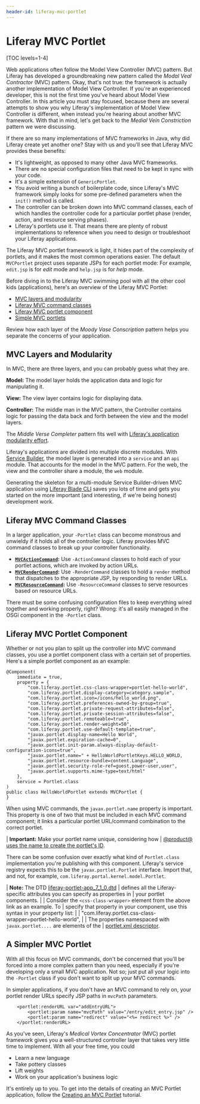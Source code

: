 ```yaml
---
header-id: liferay-mvc-portlet
---
```


# Liferay MVC Portlet

[TOC levels=1-4]

Web applications often follow the Model View Controller (MVC) pattern. But
Liferay has developed a groundbreaking new pattern called the *Modal Veal
Contractor* (MVC) pattern. Okay, that's not true: the framework is actually
another implementation of Model View Controller. If you're an experienced
developer, this is not the first time you've heard about Model View Controller.
In this article you must stay focused, because there are several attempts to
show you why Liferay's implementation of Model View Controller is different,
when instead you're hearing about another MVC framework. With that in mind,
let's get back to the *Medial Vein Constriction* pattern we were discussing.

If there are so many implementations of MVC frameworks in Java, why did Liferay
create yet another one? Stay with us and you'll see that Liferay MVC provides
these benefits:

-  It's lightweight, as opposed to many other Java MVC frameworks.
-  There are no special configuration files that need to be kept in sync with
   your code.
-  It's a simple extension of `GenericPortlet`.
-  You avoid writing a bunch of boilerplate code, since Liferay's MVC framework
   simply looks for some pre-defined parameters when the `init()` method is
   called. 
-  The controller can be broken down into MVC command classes, each of which
   handles the controller code for a particular portlet phase (render, action,
   and resource serving phases).
-  Liferay's portlets use it. That means there are plenty of robust
   implementations to reference when you need to design or troubleshoot your
   Liferay applications.

The Liferay MVC portlet framework is light, it hides part of the complexity of
portlets, and it makes the most common operations easier. The default
`MVCPortlet` project uses separate JSPs for each portlet mode: For example,
`edit.jsp` is for *edit* mode and `help.jsp` is for *help* mode.

Before diving in to the Liferay MVC swimming pool with all the other cool kids
(applications), here's an overview of the Liferay MVC Portlet:

- [MVC layers and modularity](#mvc-layers-and-modularity)
- [Liferay MVC command classes](#liferay-mvc-command-classes)
- [Liferay MVC portlet component](#liferay-mvc-portlet-component)
- [Simple MVC portlets](#a-simpler-mvc-portlet)

Review how each layer of the *Moody Vase Conscription* pattern helps you
separate the concerns of your application.

## MVC Layers and Modularity

In MVC, there are three layers, and you can probably guess what they are.

**Model:** The model layer holds the application data and logic for manipulating
it.

**View:** The view layer contains logic for displaying data.

**Controller:** The middle man in the MVC pattern, the Controller contains logic
for passing the data back and forth between the view and the model layers.

The *Middle Verse Completer* pattern fits well with 
[Liferay's application modularity effort](/docs/7-1/tutorials/-/knowledge_base/t/fundamentals#modules).

Liferay's applications are divided into multiple discrete modules. With
[Service Builder](/docs/7-1/tutorials/-/knowledge_base/t/service-builder),
the model layer is generated into a `service` and an `api` module. That accounts
for the model in the MVC pattern. For the web, the view and the controller share
a module, the `web` module.

Generating the skeleton for a multi-module Service Builder-driven MVC
application using [Liferay Blade CLI](/docs/7-1/tutorials/-/knowledge_base/t/blade-cli) saves you lots of time and gets you
started on the more important (and interesting, if we're being honest)
development work.

## Liferay MVC Command Classes

In a larger application, your `-Portlet` class can become monstrous and unwieldy
if it holds all of the controller logic. Liferay provides MVC command classes to
break up your controller functionality.

-   **[`MVCActionCommand`](@platform-ref@/7.1-latest/javadocs/portal-kernel/com/liferay/portal/kernel/portlet/bridges/mvc/MVCActionCommand.html):**
    Use `-ActionCommand` classes to hold each of your portlet actions, which are
    invoked by action URLs.
-   **[`MVCRenderCommand`](@platform-ref@/7.1-latest/javadocs/portal-kernel/com/liferay/portal/kernel/portlet/bridges/mvc/MVCRenderCommand.html):**
    Use `-RenderCommand` classes to hold a `render` method that dispatches to
    the appropriate JSP, by responding to render URLs.
-   **[`MVCResourceCommand`](@platform-ref@/7.1-latest/javadocs/portal-kernel/com/liferay/portal/kernel/portlet/bridges/mvc/MVCResourceCommand.html):**
    Use `-ResourceCommand` classes to serve resources based on resource URLs.

There must be some confusing configuration files to keep everything wired
together and working properly, right? Wrong: it's all easily managed in the OSGi
component in the `-Portlet` class.

## Liferay MVC Portlet Component

Whether or not you plan to split up the controller into MVC command classes,
you use a portlet component class with a certain set of properties. Here's a
simple portlet component as an example:

    @Component(
        immediate = true,
        property = {
            "com.liferay.portlet.css-class-wrapper=portlet-hello-world",
            "com.liferay.portlet.display-category=category.sample",
            "com.liferay.portlet.icon=/icons/hello_world.png",
            "com.liferay.portlet.preferences-owned-by-group=true",
            "com.liferay.portlet.private-request-attributes=false",
            "com.liferay.portlet.private-session-attributes=false",
            "com.liferay.portlet.remoteable=true",
            "com.liferay.portlet.render-weight=50",
            "com.liferay.portlet.use-default-template=true",
            "javax.portlet.display-name=Hello World",
            "javax.portlet.expiration-cache=0",
            "javax.portlet.init-param.always-display-default-configuration-icons=true",
            "javax.portlet.name=" + HelloWorldPortletKeys.HELLO_WORLD,
            "javax.portlet.resource-bundle=content.Language",
            "javax.portlet.security-role-ref=guest,power-user,user",
            "javax.portlet.supports.mime-type=text/html"
        },
        service = Portlet.class
    )
    public class HelloWorldPortlet extends MVCPortlet {
    }

When using MVC commands, the `javax.portlet.name` property is important. This
property is one of two that must be included in each MVC command component; it
links a particular portlet URL/command combination to the correct portlet. 

| **Important:** Make your portlet name unique, considering how
| [@product@ uses the name to create the portlet's ID](/docs/7-1/reference/-/knowledge_base/r/portlet-descriptor-to-osgi-service-property-map#ten).

There can be some confusion over exactly what kind of `Portlet.class`
implementation you're publishing with this component. Liferay's service registry
expects this to be the `javax.portlet.Portlet` interface. Import that, and not,
for example, `com.liferay.portal.kernel.model.Portlet`.

| **Note:** The DTD [liferay-portlet-app_7_1_0.dtd](@platform-ref@/7.1-latest/definitions/liferay-portlet-app_7_1_0.dtd.html)
| defines all the Liferay-specific attributes you can specify as properties in
| your portlet components.
| 
| Consider the `<css-class-wrapper>` element from the above link as an example. To
| specify that property in your component, use this syntax in your property list:
| 
|     "com.liferay.portlet.css-class-wrapper=portlet-hello-world",
| 
| The properties namespaced with `javax.portlet....` are elements of the
| [portlet.xml descriptor](http://java.sun.com/xml/ns/portlet/portlet-app_2_0.xsd).

## A Simpler MVC Portlet

With all this focus on MVC commands, don't be concerned that you'll be forced
into a more complex pattern than you need, especially if you're developing only
a small MVC application. Not so; just put all your logic into the `-Portlet`
class if you don't want to split up your MVC commands. 

In simpler applications, if you don't have an MVC command to rely on, your
portlet render URLs specify JSP paths in `mvcPath` parameters.

		<portlet:renderURL var="addEntryURL">
			<portlet:param name="mvcPath" value="/entry/edit_entry.jsp" />
			<portlet:param name="redirect" value="<%= redirect %>" />
		</portlet:renderURL>

As you've seen, Liferay's *Medical Vortex Concentrator* (MVC) portlet framework
gives you a well-structured controller layer that takes very little time to
implement. With all your free time, you could

-  Learn a new language
-  Take pottery classes
-  Lift weights
-  Work on your application's business logic

It's entirely up to you. To get into the details of creating an MVC Portlet
application, follow the 
[Creating an MVC Portlet](/docs/7-1/tutorials/-/knowledge_base/t/creating-an-mvc-portlet)
tutorial. 
